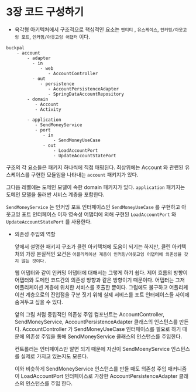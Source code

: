 # 3장 코드 구성하기


  - 육각형 아키텍처에서 구조적으로 핵심적인 요소는 `엔티티` , `유스케이스`, `인커밍/아웃고잉 포트`, `인커밍/아웃고잉 어댑터` 이다. 


  ~~~
  buckpal
      - account
          - adapter
            - in
               - web
                  - AccountController
            - out
               - persistence
                  - AccountPersistenceAdapter
                  - SpringDataAccountRepository
          - domain
             - Account
             - Activity
          
          - application
             - SendMoneyService
             - port
                - in
                    - SendMoneyUseCase
                - out
                    - LoadAccountPort
                    - UpdateAccountStatePort
  
  ~~~


  구조의 각 요소들은 패키지 하나씩에 직접 매핑된다. 최상위에는 Account 와 관련된 유스케이스를 구현한 모듈임을 나타내는 `account` 패키지가 있다.
  
  그다음 레벨에는 도메인 모델이 속한 domain 패키지가 있다. `application` 패키지는 도메인 모델을 둘러싼 서비스 계층을 포함한다.
  
  `SendMoneyService` 는 인커밍 포트 인터페이스인 `SendMoneyUseCase` 를 구현하고 아웃고잉 포트 인터페이스 이자 영속성 어댑터에 의해 구현된 `LoadAccountPort` 와 `UpdateAccountStatePort` 를 사용한다.
  
- 의존성 주입의 역할

  앞에서 설명한 패키지 구조가 클린 아키텍처에 도움이 되기는 하지만, 클린 아키텍처의 가장 본질적인 요건은 `어플리케이션 계층이 인커밍/아웃고잉 어댑터에 의존성을 갖지 않는 것이다.`
  
  웹 어댑터와 같이 인커밍 어댑터에 대해서는 그렇게 하기 쉽다. 제어 흐름의 방향이 어댑터와 도메인 코드간의 의존성 방향과 같은 방향이기 때문이다. 어댑터는 그저 어플리케이션 계층에 위치한 서비스를 호출한 뿐이다. 그럼에도 불구하고 어플리케이션 계층으로의 진입점을 구분 짓기 위해 실제 서비스를 포트 인터페이스들 사이에 숨겨두고 싶을 수 있다.
  
  앞의 그림 처럼 중립적인 의존성 주입 컴포넌트는 AccountController, SendMoneyService, AccountPersistenceAdapter 클래스의 인스턴스를 만든다. AccountController 가 SendMoneyUseCase 인터페이스를 필요로 하기 때문에 의존성 주입을 통해 SendMoneyService 클래스의 인스턴스를 주입한다.
  
  컨트롤러는 인터페이스만 알면 되기 때문에 자신이 SendMoenyService 인스턴스를 실제로 가지고 있는지도 모른다.
  
  이와 비슷하게 SendMoneyService 인스턴스를 만들 때도 의존성 주입 매커니즘이 LoadAccountPort 인터페이스로 가장한 AccountPersistenceAdapter 클래스의 인스턴스를 주입 한다.
